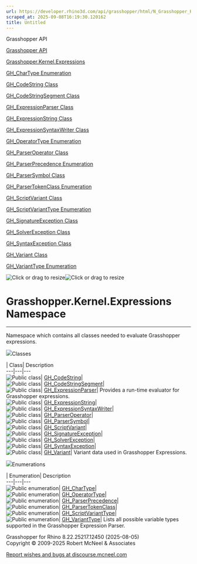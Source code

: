 ```yaml
---
url: https://developer.rhino3d.com/api/grasshopper/html/N_Grasshopper_Kernel_Expressions.htm#!
scraped_at: 2025-09-08T16:19:30.120162
title: Untitled
---
```


Grasshopper API

[Grasshopper API](../html/723c01da-9986-4db2-8f53-6f3a7494df75.htm
"Grasshopper API")

[Grasshopper.Kernel.Expressions](../html/N_Grasshopper_Kernel_Expressions.htm
"Grasshopper.Kernel.Expressions")

[GH_CharType
Enumeration](../html/T_Grasshopper_Kernel_Expressions_GH_CharType.htm
"GH_CharType Enumeration")

[GH_CodeString
Class](../html/T_Grasshopper_Kernel_Expressions_GH_CodeString.htm
"GH_CodeString Class")

[GH_CodeStringSegment
Class](../html/T_Grasshopper_Kernel_Expressions_GH_CodeStringSegment.htm
"GH_CodeStringSegment Class")

[GH_ExpressionParser
Class](../html/T_Grasshopper_Kernel_Expressions_GH_ExpressionParser.htm
"GH_ExpressionParser Class")

[GH_ExpressionString
Class](../html/T_Grasshopper_Kernel_Expressions_GH_ExpressionString.htm
"GH_ExpressionString Class")

[GH_ExpressionSyntaxWriter
Class](../html/T_Grasshopper_Kernel_Expressions_GH_ExpressionSyntaxWriter.htm
"GH_ExpressionSyntaxWriter Class")

[GH_OperatorType
Enumeration](../html/T_Grasshopper_Kernel_Expressions_GH_OperatorType.htm
"GH_OperatorType Enumeration")

[GH_ParserOperator
Class](../html/T_Grasshopper_Kernel_Expressions_GH_ParserOperator.htm
"GH_ParserOperator Class")

[GH_ParserPrecedence
Enumeration](../html/T_Grasshopper_Kernel_Expressions_GH_ParserPrecedence.htm
"GH_ParserPrecedence Enumeration")

[GH_ParserSymbol
Class](../html/T_Grasshopper_Kernel_Expressions_GH_ParserSymbol.htm
"GH_ParserSymbol Class")

[GH_ParserTokenClass
Enumeration](../html/T_Grasshopper_Kernel_Expressions_GH_ParserTokenClass.htm
"GH_ParserTokenClass Enumeration")

[GH_ScriptVariant
Class](../html/T_Grasshopper_Kernel_Expressions_GH_ScriptVariant.htm
"GH_ScriptVariant Class")

[GH_ScriptVariantType
Enumeration](../html/T_Grasshopper_Kernel_Expressions_GH_ScriptVariantType.htm
"GH_ScriptVariantType Enumeration")

[GH_SignatureException
Class](../html/T_Grasshopper_Kernel_Expressions_GH_SignatureException.htm
"GH_SignatureException Class")

[GH_SolverException
Class](../html/T_Grasshopper_Kernel_Expressions_GH_SolverException.htm
"GH_SolverException Class")

[GH_SyntaxException
Class](../html/T_Grasshopper_Kernel_Expressions_GH_SyntaxException.htm
"GH_SyntaxException Class")

[GH_Variant Class](../html/T_Grasshopper_Kernel_Expressions_GH_Variant.htm
"GH_Variant Class")

[GH_VariantType
Enumeration](../html/T_Grasshopper_Kernel_Expressions_GH_VariantType.htm
"GH_VariantType Enumeration")

![Click or drag to resize](../icons/TocOpen.gif)![Click or drag to
resize](../icons/TocClose.gif)

# Grasshopper.Kernel.Expressions Namespace  
  
---  
  
Namespace which contains all classes needed to evaluate Grasshopper
expressions.

![](../icons/SectionExpanded.png)Classes

| Class| Description  
---|---|---  
![Public class](../icons/pubclass.gif)|
[GH_CodeString](T_Grasshopper_Kernel_Expressions_GH_CodeString.htm)|  
![Public class](../icons/pubclass.gif)|
[GH_CodeStringSegment](T_Grasshopper_Kernel_Expressions_GH_CodeStringSegment.htm)|  
![Public class](../icons/pubclass.gif)|
[GH_ExpressionParser](T_Grasshopper_Kernel_Expressions_GH_ExpressionParser.htm)|
Provides a run-time evaluator for Grasshopper expressions.  
![Public class](../icons/pubclass.gif)|
[GH_ExpressionString](T_Grasshopper_Kernel_Expressions_GH_ExpressionString.htm)|  
![Public class](../icons/pubclass.gif)|
[GH_ExpressionSyntaxWriter](T_Grasshopper_Kernel_Expressions_GH_ExpressionSyntaxWriter.htm)|  
![Public class](../icons/pubclass.gif)|
[GH_ParserOperator](T_Grasshopper_Kernel_Expressions_GH_ParserOperator.htm)|  
![Public class](../icons/pubclass.gif)|
[GH_ParserSymbol](T_Grasshopper_Kernel_Expressions_GH_ParserSymbol.htm)|  
![Public class](../icons/pubclass.gif)|
[GH_ScriptVariant](T_Grasshopper_Kernel_Expressions_GH_ScriptVariant.htm)|  
![Public class](../icons/pubclass.gif)|
[GH_SignatureException](T_Grasshopper_Kernel_Expressions_GH_SignatureException.htm)|  
![Public class](../icons/pubclass.gif)|
[GH_SolverException](T_Grasshopper_Kernel_Expressions_GH_SolverException.htm)|  
![Public class](../icons/pubclass.gif)|
[GH_SyntaxException](T_Grasshopper_Kernel_Expressions_GH_SyntaxException.htm)|  
![Public class](../icons/pubclass.gif)|
[GH_Variant](T_Grasshopper_Kernel_Expressions_GH_Variant.htm)|  Variant data
used in Grasshopper Expressions.  
  
![](../icons/SectionExpanded.png)Enumerations

| Enumeration| Description  
---|---|---  
![Public enumeration](../icons/pubenumeration.gif)|
[GH_CharType](T_Grasshopper_Kernel_Expressions_GH_CharType.htm)|  
![Public enumeration](../icons/pubenumeration.gif)|
[GH_OperatorType](T_Grasshopper_Kernel_Expressions_GH_OperatorType.htm)|  
![Public enumeration](../icons/pubenumeration.gif)|
[GH_ParserPrecedence](T_Grasshopper_Kernel_Expressions_GH_ParserPrecedence.htm)|  
![Public enumeration](../icons/pubenumeration.gif)|
[GH_ParserTokenClass](T_Grasshopper_Kernel_Expressions_GH_ParserTokenClass.htm)|  
![Public enumeration](../icons/pubenumeration.gif)|
[GH_ScriptVariantType](T_Grasshopper_Kernel_Expressions_GH_ScriptVariantType.htm)|  
![Public enumeration](../icons/pubenumeration.gif)|
[GH_VariantType](T_Grasshopper_Kernel_Expressions_GH_VariantType.htm)|  Lists
all possible variable types supported in the Grasshopper Expression Parser.  
  
Grasshopper for Rhino 8.22.25217.12450 (2025-08-05)  
Copyright © 2009-2025 Robert McNeel & Associates

[Report wishes and bugs at
discourse.mcneel.com](https://discourse.mcneel.com/c/grasshopper)

